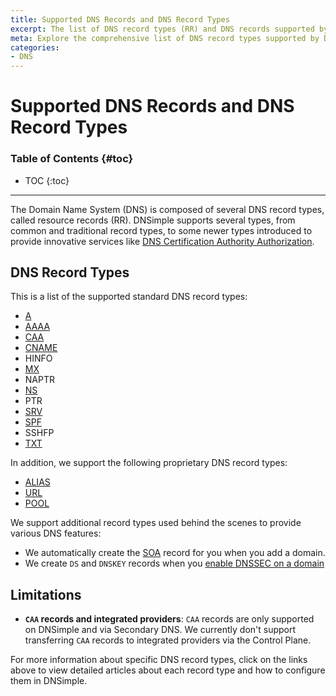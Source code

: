 ```yaml
---
title: Supported DNS Records and DNS Record Types
excerpt: The list of DNS record types (RR) and DNS records supported by DNSimple.
meta: Explore the comprehensive list of DNS record types supported by DNSimple, including A, AAAA, CNAME, MX, and more, to enhance your domain management experience.
categories:
- DNS
---
```


# Supported DNS Records and DNS Record Types

### Table of Contents {#toc}

* TOC
{:toc}

---

The Domain Name System (DNS) is composed of several DNS record types, called resource records (RR). DNSimple supports several types, from common and traditional record types, to some newer types introduced to provide innovative services like [DNS Certification Authority Authorization](/articles/caa-record/).


## DNS Record Types

This is a list of the supported standard DNS record types:

- [A](/articles/a-record/)
- [AAAA](/articles/aaaa-record/)
- [CAA](/articles/caa-record/)
- [CNAME](/articles/cname-record/)
- HINFO
- [MX](/articles/mx-record/)
- NAPTR
- [NS](/articles/ns-record/)
- PTR
- [SRV](/articles/srv-record/)
- [SPF](/articles/spf-record/)
- SSHFP
- [TXT](/articles/txt-record/)

In addition, we support the following proprietary DNS record types:

- [ALIAS](/articles/alias-record/)
- [URL](/articles/url-record/)
- [POOL](/articles/pool-record/)

We support additional record types used behind the scenes to provide various DNS features:

- We automatically create the [SOA](/articles/soa-record/) record for you when you add a domain.
- We create `DS` and `DNSKEY` records when you [enable DNSSEC on a domain](/articles/dnssec/)


## Limitations

- **`CAA` records and integrated providers**: `CAA` records are only supported on DNSimple and via Secondary DNS. We currently don't support transferring `CAA` records to integrated providers via the Control Plane.

For more information about specific DNS record types, click on the links above to view detailed articles about each record type and how to configure them in DNSimple.
